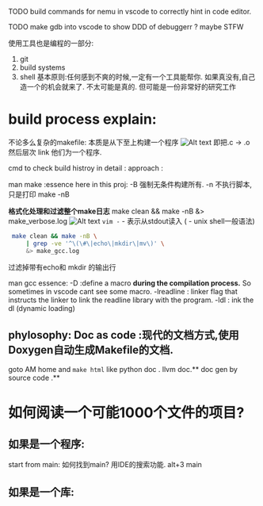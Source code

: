 TODO
build commands for nemu in vscode to correctly hint in code editor.

TODO 
make gdb into vscode to show DDD of debuggerr ?
maybe STFW

使用工具也是编程的一部分:
1. git
2. build systems
3. shell
基本原则:任何感到不爽的时候,一定有一个工具能帮你.
如果真没有,自己造一个的机会就来了.
    不太可能是真的.
    但可能是一份非常好的研究工作



# build process explain:
不论多么复杂的makefile: 本质是从下至上构建一个程序
![Alt text](./pictures/image.png)
即把.c -> .o  然后层次 link 他们为一个程序.


cmd to check build histroy in detail : 
approach :  

man make :essence here in this proj: 
-B  强制无条件构建所有.
-n  不执行脚本,只是打印
make -nB

**格式化处理和过滤整个make日志**
make clean && make -nB  &> make_verbose.log
![Alt text](./pictures/image2.png)
`vim -`  - 表示从stdout读入 ( - unix shell一般语法)
```bash
 make clean && make -nB \
     | grep -ve '^\(\#\|echo\|mkdir\|mv\)' \
     &> make_gcc.log
```
过滤掉带有echo和 mkdir 的输出行


man gcc essence:
-D :define a macro **during the compilation process.** So sometimes in vscode cant see some macro.
-lreadline :  linker flag that instructs the linker to link the readline library with the program. 
-ldl : ink the dl (dynamic loading)


## phylosophy: Doc as code :现代的文档方式,使用Doxygen自动生成Makefile的文档.
goto AM home and `make html`
like python doc . llvm doc.** doc gen by source code .**


# 如何阅读一个可能1000个文件的项目?
##  如果是一个程序:
start from main:
    如何找到main?
        用IDE的搜索功能.
            alt+3 main
## 如果是一个库: